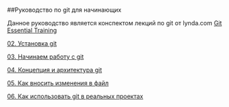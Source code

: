 ##Руководство по git для начинающих

Данное руководство является конспектом лекций по git от lynda.com [Git Essential Training](https://www.lynda.com/Git-tutorials/Git-Essential-Training/100222-2.html)

[02. Установка git](02-how-to-install-git.md)

[03. Начинаем работу с git](03-getting-started.md)

[04. Концепция и архитектура git](04-git-concepts-and-architecture.md)

[05. Как вносить изменения в файл](05-how-to-make-changes-to-files.md)

[06. Как использовать git в реальных проектах](06-how-to-use-git-with-a-real-project.md)
